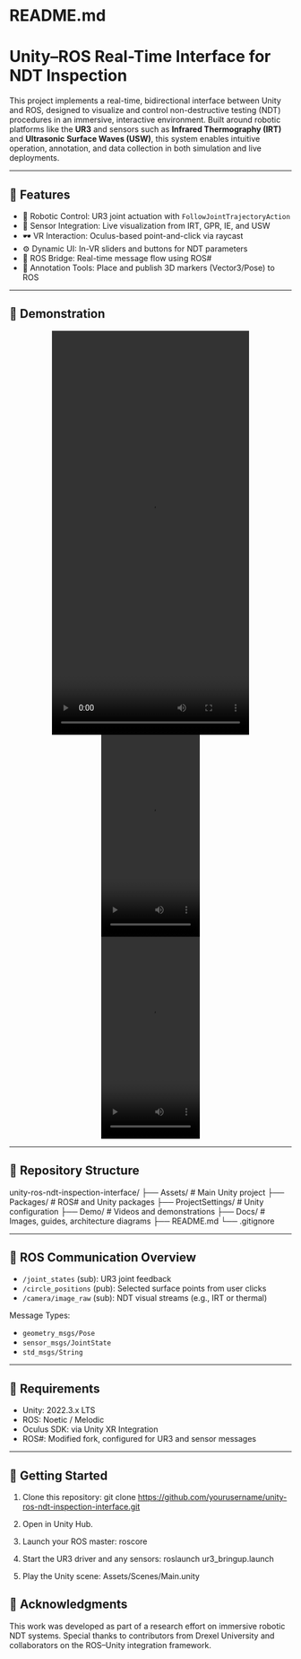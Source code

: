 # README.md

# Unity–ROS Real-Time Interface for NDT Inspection

This project implements a real-time, bidirectional interface between Unity and ROS, designed to visualize and control non-destructive testing (NDT) procedures in an immersive, interactive environment. Built around robotic platforms like the **UR3** and sensors such as **Infrared Thermography (IRT)** and **Ultrasonic Surface Waves (USW)**, this system enables intuitive operation, annotation, and data collection in both simulation and live deployments.

---

## 🎯 Features

- 🔧 Robotic Control: UR3 joint actuation with `FollowJointTrajectoryAction`
- 🧠 Sensor Integration: Live visualization from IRT, GPR, IE, and USW
- 🕶️ VR Interaction: Oculus-based point-and-click via raycast
- ⚙️ Dynamic UI: In-VR sliders and buttons for NDT parameters
- 📡 ROS Bridge: Real-time message flow using ROS#
- 📌 Annotation Tools: Place and publish 3D markers (Vector3/Pose) to ROS

---

## 📼 Demonstration

<div align="center">
<video src="https://github.com/user-attachments/assets/8cb187a9-a9b1-434c-a0bd-0213f2616f51" width="352" height="720"></video>
</div>

<div align="center">
<video src="https://github.com/user-attachments/assets/3f3d9002-4660-4adc-858a-88daf4567e43" width="176" height="360"></video>
</div>

<div align="center">
<video src="https://github.com/user-attachments/assets/5bf07950-fb9c-4ae7-9ab6-14b5a4ef8098" width="176" height="360"></video>
</div>

---

## 🧭 Repository Structure

unity-ros-ndt-inspection-interface/
├── Assets/                  # Main Unity project
├── Packages/                # ROS# and Unity packages
├── ProjectSettings/         # Unity configuration
├── Demo/                    # Videos and demonstrations
├── Docs/                    # Images, guides, architecture diagrams
├── README.md
└── .gitignore

---

## 🔄 ROS Communication Overview

- `/joint_states` (sub): UR3 joint feedback  
- `/circle_positions` (pub): Selected surface points from user clicks  
- `/camera/image_raw` (sub): NDT visual streams (e.g., IRT or thermal)

Message Types:
- `geometry_msgs/Pose`
- `sensor_msgs/JointState`
- `std_msgs/String`

---

## 🧰 Requirements

- Unity: 2022.3.x LTS  
- ROS: Noetic / Melodic  
- Oculus SDK: via Unity XR Integration  
- ROS#: Modified fork, configured for UR3 and sensor messages

---

## 🚀 Getting Started

1. Clone this repository:
   git clone https://github.com/yourusername/unity-ros-ndt-inspection-interface.git

2. Open in Unity Hub.

3. Launch your ROS master:
   roscore

4. Start the UR3 driver and any sensors:
   roslaunch ur3_bringup.launch

5. Play the Unity scene:
   Assets/Scenes/Main.unity


## 🙌 Acknowledgments

This work was developed as part of a research effort on immersive robotic NDT systems. Special thanks to contributors from Drexel University and collaborators on the ROS–Unity integration framework.
